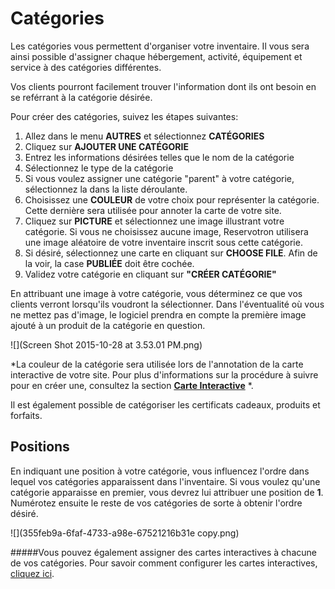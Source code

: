 # Catégories

Les catégories vous permettent d'organiser votre inventaire. Il vous sera ainsi possible d'assigner chaque hébergement, activité, équipement et service à des catégories différentes. 

Vos clients pourront facilement trouver l'information dont ils ont besoin en se reférrant à la catégorie désirée. 

Pour créer des catégories, suivez les étapes suivantes:
1. Allez dans le menu **AUTRES** et sélectionnez **CATÉGORIES**
2. Cliquez sur **AJOUTER UNE CATÉGORIE**
3. Entrez les informations désirées telles que le nom de la catégorie
4. Sélectionnez le type de la catégorie
5. Si vous voulez assigner une catégorie "parent" à votre catégorie, sélectionnez la dans la liste déroulante.
4. Choisissez une **COULEUR** de votre choix pour représenter la catégorie. Cette dernière sera utilisée pour annoter la carte de votre site. 
4. Cliquez sur **PICTURE** et sélectionnez une image illustrant votre catégorie. Si vous ne choisissez aucune image, Reservotron utilisera une image aléatoire de votre inventaire inscrit sous cette catégorie.
5. Si désiré, sélectionnez une carte en cliquant sur **CHOOSE FILE**. Afin de la voir, la case **PUBLIÉE** doit être cochée.
5. Validez votre catégorie en cliquant sur **"CRÉER CATÉGORIE"**

En attribuant une image à votre catégorie, vous déterminez ce que vos clients verront lorsqu'ils voudront la sélectionner. Dans l'éventualité où vous ne mettez pas d'image, le logiciel prendra en compte la première image ajouté à un produit de la catégorie en question. 

![](Screen Shot 2015-10-28 at 3.53.01 PM.png)



*La couleur de la catégorie sera utilisée lors de l'annotation de la carte interactive de votre site. Pour plus d'informations sur la procédure à suivre pour en créer une, consultez la section **[Carte Interactive](cartes_interactives.md)** *.


Il est également possible de catégoriser les certificats cadeaux, produits et forfaits.  


## Positions
En indiquant une position à votre catégorie, vous influencez l'ordre dans lequel vos catégories apparaissent dans l'inventaire.
Si vous voulez qu'une catégorie apparaisse en premier, vous devrez lui attribuer une position de **1**. 
Numérotez ensuite le reste de vos catégories de sorte à obtenir l'ordre désiré. 

![](355feb9a-6faf-4733-a98e-67521216b31e copy.png)


#####Vous pouvez également assigner des cartes interactives à chacune de vos catégories. Pour savoir comment configurer les cartes interactives, [cliquez ici](cartes_interactives.md).